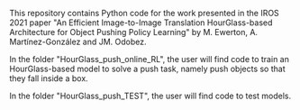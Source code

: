 This repository contains Python code for the work presented in the IROS 2021 paper "An Efficient Image-to-Image Translation HourGlass-based Architecture for Object Pushing Policy Learning" by M. Ewerton, A. Martínez-González and JM. Odobez.

In the folder "HourGlass_push_online_RL", the user will find code to train an HourGlass-based model to solve a push task, namely push objects so that they fall inside a box.

In the folder "HourGlass_push_TEST", the user will find code to test models.
